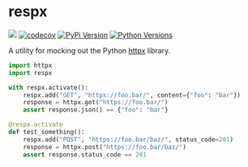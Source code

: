 # respx

![](https://github.com/lundberg/respx/workflows/test/badge.svg)
[![codecov](https://codecov.io/gh/lundberg/respx/branch/master/graph/badge.svg)](https://codecov.io/gh/lundberg/respx)
[![PyPi Version](https://img.shields.io/pypi/v/respx.svg)](https://pypi.org/project/respx/)
[![Python Versions](https://img.shields.io/pypi/pyversions/respx.svg)](https://pypi.org/project/respx/)

A utility for mocking out the Python [httpx](https://github.com/encode/httpx) library.

```py
import httpx
import respx

with respx.activate():
    respx.add("GET", "https://foo.bar/", content={"foo": "bar"})
    response = httpx.get("https://foo.bar/")
    assert response.json() == {"foo": "bar"}

@respx.activate
def test_something():
    respx.add("POST", "https://foo.bar/baz/", status_code=201)
    response = httpx.post("https://foo.bar/baz/")
    assert response.status_code == 201
```
